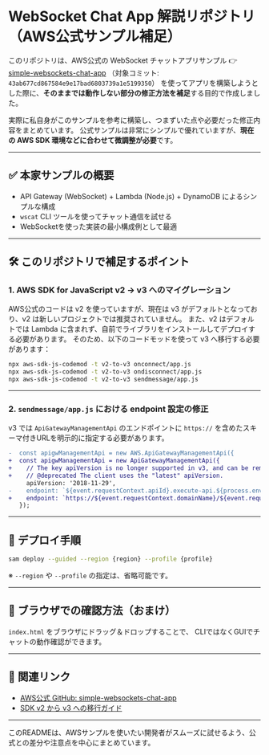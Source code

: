 # WebSocket Chat App 解説リポジトリ（AWS公式サンプル補足）

このリポジトリは、AWS公式の WebSocket チャットアプリサンプル
👉 [simple-websockets-chat-app](https://github.com/aws-samples/simple-websockets-chat-app)
（対象コミット: `43ab677cd867584e9e17bad6803739a1e5199350`）
を使ってアプリを構築しようとした際に、**そのままでは動作しない部分の修正方法を補足**する目的で作成しました。

実際に私自身がこのサンプルを参考に構築し、つまずいた点や必要だった修正内容をまとめています。
公式サンプルは非常にシンプルで優れていますが、**現在の AWS SDK 環境などに合わせて微調整が必要**です。

---

## ✅ 本家サンプルの概要

* API Gateway (WebSocket) + Lambda (Node.js) + DynamoDB によるシンプルな構成
* `wscat` CLI ツールを使ってチャット通信を試せる
* WebSocketを使った実装の最小構成例として最適

---

## 🛠 このリポジトリで補足するポイント

### 1. AWS SDK for JavaScript v2 → v3 へのマイグレーション

AWS公式のコードは v2 を使っていますが、現在は v3 がデフォルトとなっており、v2 は新しいプロジェクトでは推奨されていません。
また、v2 はデフォルトでは Lambda に含まれず、自前でライブラリをインストールしてデプロイする必要があります。
そのため、以下のコードモッドを使って v3 へ移行する必要があります：

```bash
npx aws-sdk-js-codemod -t v2-to-v3 onconnect/app.js 
npx aws-sdk-js-codemod -t v2-to-v3 ondisconnect/app.js 
npx aws-sdk-js-codemod -t v2-to-v3 sendmessage/app.js 
```

---

### 2. `sendmessage/app.js` における endpoint 設定の修正

v3 では `ApiGatewayManagementApi` のエンドポイントに `https://` を含めたスキーマ付きURLを明示的に指定する必要があります。

```diff
-  const apigwManagementApi = new AWS.ApiGatewayManagementApi({
+  const apigwManagementApi = new ApiGatewayManagementApi({
+    // The key apiVersion is no longer supported in v3, and can be removed.
+    // @deprecated The client uses the "latest" apiVersion.
     apiVersion: '2018-11-29',
-    endpoint: `${event.requestContext.apiId}.execute-api.${process.env.AWS_REGION}.amazonaws.com/${event.requestContext.stage}`
+    endpoint: `https://${event.requestContext.domainName}/${event.requestContext.stage}`
   });
```

---

## 🚀 デプロイ手順

```bash
sam deploy --guided --region {region} --profile {profile}
```

※ `--region` や `--profile` の指定は、省略可能です。

---

## 💬 ブラウザでの確認方法（おまけ）

`index.html` をブラウザにドラッグ＆ドロップすることで、
CLIではなくGUIでチャットの動作確認ができます。

---

## 🔗 関連リンク

* [AWS公式 GitHub: simple-websockets-chat-app](https://github.com/aws-samples/simple-websockets-chat-app)
* [SDK v2 から v3 への移行ガイド](https://docs.aws.amazon.com/sdk-for-javascript/v3/developer-guide/migrating.html)

---

このREADMEは、AWSサンプルを使いたい開発者がスムーズに試せるよう、公式との差分や注意点を中心にまとめています。
